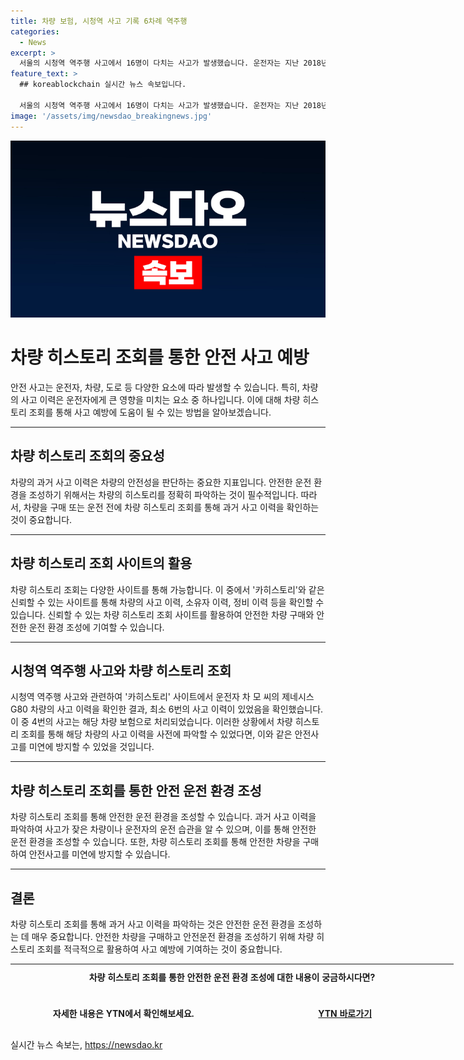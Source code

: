 ```yaml
---
title: 차량 보험, 시청역 사고 기록 6차례 역주행
categories:
  - News
excerpt: >
  서울의 시청역 역주행 사고에서 16명이 다치는 사고가 발생했습니다. 운전자는 지난 2018년 이후 최소 6번의 사고가 있었던 것으로 확인됐으며, 사고차량 조회 결과 2018년과 2019년 각각 1번, 2020년과 2021년 각각 2번 사고 이력이 있었습니다. 해당 차량은 부부가 함께 운전한 것으로 알려졌고, 사고는 보험으로 처리됐습니다. YTN에서 자세한 보도를 확인하세요. (150자)
feature_text: >
  ## koreablockchain 실시간 뉴스 속보입니다.

  서울의 시청역 역주행 사고에서 16명이 다치는 사고가 발생했습니다. 운전자는 지난 2018년 이후 최소 6번의 사고가 있었던 것으로 확인됐으며, 사고차량 조회 결과 2018년과 2019년 각각 1번, 2020년과 2021년 각각 2번 사고 이력이 있었습니다. 해당 차량은 부부가 함께 운전한 것으로 알려졌고, 사고는 보험으로 처리됐습니다. YTN에서 자세한 보도를 확인하세요. (150자)
image: '/assets/img/newsdao_breakingnews.jpg'
---
```


<p><img src="/assets/img/newsdao_breakingnews.jpg" alt="koreablockchain 속보" /></p>

<h1>차량 히스토리 조회를 통한 안전 사고 예방</h1>

<p data-ke-size="size16">안전 사고는 운전자, 차량, 도로 등 다양한 요소에 따라 발생할 수 있습니다. 특히, 차량의 사고 이력은 운전자에게 큰 영향을 미치는 요소 중 하나입니다. 이에 대해 차량 히스토리 조회를 통해 사고 예방에 도움이 될 수 있는 방법을 알아보겠습니다.</p>

<hr>

<h2 data-ke-size="size26">차량 히스토리 조회의 중요성</h2>

<p data-ke-size="size16">차량의 과거 사고 이력은 차량의 안전성을 판단하는 중요한 지표입니다. 안전한 운전 환경을 조성하기 위해서는 차량의 히스토리를 정확히 파악하는 것이 필수적입니다. 따라서, 차량을 구매 또는 운전 전에 차량 히스토리 조회를 통해 과거 사고 이력을 확인하는 것이 중요합니다.</p>

<hr>

<h2 data-ke-size="size26">차량 히스토리 조회 사이트의 활용</h2>

<p data-ke-size="size16">차량 히스토리 조회는 다양한 사이트를 통해 가능합니다. 이 중에서 '카히스토리'와 같은 신뢰할 수 있는 사이트를 통해 차량의 사고 이력, 소유자 이력, 정비 이력 등을 확인할 수 있습니다. 신뢰할 수 있는 차량 히스토리 조회 사이트를 활용하여 안전한 차량 구매와 안전한 운전 환경 조성에 기여할 수 있습니다.</p>

<hr>

<h2 data-ke-size="size26">시청역 역주행 사고와 차량 히스토리 조회</h2>

<p data-ke-size="size16">시청역 역주행 사고와 관련하여 '카히스토리' 사이트에서 운전자 차 모 씨의 제네시스 G80 차량의 사고 이력을 확인한 결과, 최소 6번의 사고 이력이 있었음을 확인했습니다. 이 중 4번의 사고는 해당 차량 보험으로 처리되었습니다. 이러한 상황에서 차량 히스토리 조회를 통해 해당 차량의 사고 이력을 사전에 파악할 수 있었다면, 이와 같은 안전사고를 미연에 방지할 수 있었을 것입니다.</p>

<hr>

<h2 data-ke-size="size26">차량 히스토리 조회를 통한 안전 운전 환경 조성</h2>

<p data-ke-size="size16">차량 히스토리 조회를 통해 안전한 운전 환경을 조성할 수 있습니다. 과거 사고 이력을 파악하여 사고가 잦은 차량이나 운전자의 운전 습관을 알 수 있으며, 이를 통해 안전한 운전 환경을 조성할 수 있습니다. 또한, 차량 히스토리 조회를 통해 안전한 차량을 구매하여 안전사고를 미연에 방지할 수 있습니다.</p>

<hr>

<h2 data-ke-size="size26">결론</h2>

<p data-ke-size="size16">차량 히스토리 조회를 통해 과거 사고 이력을 파악하는 것은 안전한 운전 환경을 조성하는 데 매우 중요합니다. 안전한 차량을 구매하고 안전운전 환경을 조성하기 위해 차량 히스토리 조회를 적극적으로 활용하여 사고 예방에 기여하는 것이 중요합니다.</p>

<table style="width: 709px; height: 105px;">
<tbody>
<tr>
<td style="width: 699px; height: 37px; text-align: center;" colspan="2"><b>차량 히스토리 조회를 통한 안전한 운전 환경 조성에 대한 내용이 궁금하시다면?</b></td>
</tr>
<tr>
<td style="width: 357px; height: 68px; text-align: center;"><b>자세한 내용은 YTN에서 확인해보세요.</b></td>
<td style="width: 342.783px; height: 68px; text-align: center;"><b><a href="https://www.ytn.co.kr/">YTN 바로가기</a></b></td>
</tr>
</tbody>
</table>
실시간 뉴스 속보는, <a href="https://newsdao.kr" rel="dofollow">https://newsdao.kr</a>


